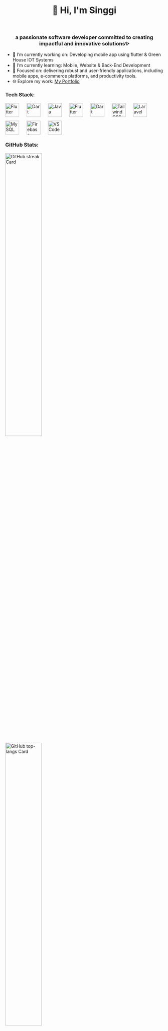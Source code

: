 <!--
**singgiaditya/singgiaditya** is a ✨ _special_ ✨ repository because its `README.md` (this file) appears on your GitHub profile.

Here are some ideas to get you started:

- 🔭 I’m currently working on ...
- 🌱 I’m currently learning ...
- 👯 I’m looking to collaborate on ...
- 🤔 I’m looking for help with ...
- 💬 Ask me about ...
- 📫 How to reach me: ...
- 😄 Pronouns: ...
- ⚡ Fun fact: ...
-->
<div id="toc">
  <ul align="center" style="list-style: none">
    <summary>
      <h1>
        👋 Hi, I'm Singgi
      </h1>
      <br>
      <h3>
        a passionate software developer committed to creating impactful and innovative solutions✨
      </h3>
    </summary>
  </ul>
</div>

- 🔭 I’m currently working on: Developing mobile app using flutter & Green House IOT Systems
- 🌱 I’m currently learning: Mobile, Website & Back-End Development
- 🌟 Focused on: delivering robust and user-friendly applications, including mobile apps, e-commerce platforms, and productivity tools.  
- 🌐 Explore my work: [My Portfolio](https://singgidev.netlify.app)

 **<h3 align="left">Tech Stack:</h3>**

<div style="display: flex; flex-wrap: wrap; gap: 12px; justify-content: left;">
  <img src="https://skillicons.dev/icons?i=flutter" height="44" alt="Flutter" style="margin-right: 12px">
  <img src="https://skillicons.dev/icons?i=dart" height="44" alt="Dart" style="margin-right: 12px">
  <img src="https://skillicons.dev/icons?i=java" height="44" alt="Java" style="margin-right: 12px">  
  <img src="https://skillicons.dev/icons?i=javascript" height="44" alt="Flutter" style="margin-right: 12px">
  <img src="https://skillicons.dev/icons?i=php" height="44" alt="Dart" style="margin-right: 12px">
  <img src="https://skillicons.dev/icons?i=tailwind" height="44" alt="Tailwind CSS" style="margin-right: 12px">  
  <img src="https://skillicons.dev/icons?i=laravel" height="44" alt="Laravel" style="margin-right: 12px">  
  <img src="https://skillicons.dev/icons?i=mysql" height="44" alt="MySQL" style="margin-right: 12px">  
  <img src="https://skillicons.dev/icons?i=firebase" height="44" alt="Firebase" style="margin-right: 12px">   
  <img src="https://skillicons.dev/icons?i=vscode" height="44" alt="VSCode" style="margin-right: 12px">  
</div>

 **<h3 align="left">GitHub Stats:</h3>**

<p align="left">
  <img width="48%" src="https://github-readme-streak-stats.herokuapp.com/?user=singgiaditya&theme=react&hide_border=false" alt="GitHub streak Card" /> <br/>
  <img width="48%" src="https://github-readme-stats.vercel.app/api/top-langs?username=singgiaditya&theme=react&hide_title=false&layout=compact&langs_count=6&hide_progress=false&card_width=400" alt="GitHub top-langs Card" />
</p>

**<h3 align="left">Connect with me:</h3>** 
<p align="left">
  <a href="https://x.com/X0DIEN" target="_blank"><img src="https://img.shields.io/badge/Twitter-000000?logo=X&logoColor=white" height="28" style="margin-right: 4px"></a> 
  <a href="https://www.linkedin.com/in/singgiaditya/" target="_blank"><img src="https://img.shields.io/badge/LinkedIn-0077B5?style=for-the-badge&logo=linkedin&logoColor=white"     height="28" style="margin-right: 4px"></a> 
  <a href="https://github.com/singgiaditya" target="_blank"><img src="https://img.shields.io/badge/GitHub-100000?style=for-the-badge&logo=github&logoColor=white" height="28" style="margin-right: 4px"></a> 
  <a href="https://www.instagram.com/adityaramadhansinggi/" target="_blank"><img src="https://img.shields.io/badge/Instagram-E4405F?style=for-the-badge&logo=instagram&logoColor=white" height="28" style="margin-right: 4px"></a>
</p>

